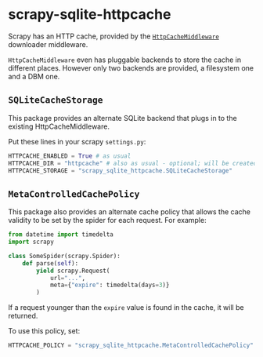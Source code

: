 # scrapy-sqlite-httpcache

Scrapy has an HTTP cache, provided by the
[`HttpCacheMiddleware`](https://docs.scrapy.org/en/latest/topics/downloader-middleware.html#scrapy.downloadermiddlewares.httpcache.HttpCacheMiddleware)
downloader middleware.

`HttpCacheMiddleware` even has pluggable backends to store the cache in
different places.  However only two backends are provided, a filesystem one and
a DBM one.

## `SQLiteCacheStorage`

This package provides an alternate SQLite backend that plugs in to the existing HttpCacheMiddleware.

Put these lines in your scrapy `settings.py`:

```python
HTTPCACHE_ENABLED = True # as usual
HTTPCACHE_DIR = "httpcache" # also as usual - optional; will be created if does not exist
HTTPCACHE_STORAGE = "scrapy_sqlite_httpcache.SQLiteCacheStorage"
```

## `MetaControlledCachePolicy`

This package also provides an alternate cache policy that allows the cache
validity to be set by the spider for each request.  For example:

```python
from datetime import timedelta
import scrapy

class SomeSpider(scrapy.Spider):
    def parse(self):
        yield scrapy.Request(
            url="...",
            meta={"expire": timedelta(days=3)}
        )
```

If a request younger than the `expire` value is found in the cache, it will be
returned.

To use this policy, set:

```python
HTTPCACHE_POLICY = "scrapy_sqlite_httpcache.MetaControlledCachePolicy"
```
